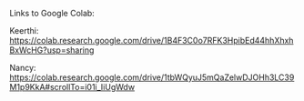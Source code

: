 Links to Google Colab:

Keerthi: https://colab.research.google.com/drive/1B4F3C0o7RFK3HpibEd44hhXhxhBxWcHG?usp=sharing

Nancy: https://colab.research.google.com/drive/1tbWQyuJ5mQaZelwDJOHh3LC39M1p9KkA#scrollTo=i01i_IiUgWdw
